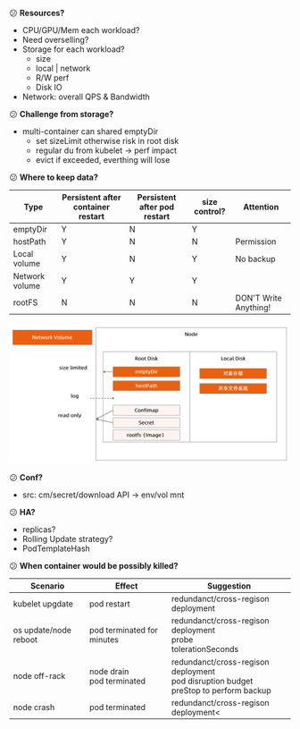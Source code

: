 :confused: **Resources?**

- CPU/GPU/Mem each workload?
- Need overselling?
- Storage for each workload?
  - size
  - local | network
  - R/W perf
  - Disk IO
- Network: overall QPS & Bandwidth



:confused: **Challenge from storage?**

- multi-container can shared emptyDir
  - set sizeLimit otherwise risk in root disk
  - regular du from kubelet → perf impact
  - evict if exceeded, everthing will lose



:confused: **Where to keep data?**

| Type           | Persistent after container restart | Persistent after pod restart | size control? | Attention             |
| -------------- | ---------------------------------- | ---------------------------- | ------------- | --------------------- |
| emptyDir       | Y                                  | N                            | Y             |                       |
| hostPath       | Y                                  | N                            | N             | Permission            |
| Local volume   | Y                                  | N                            | Y             | No backup             |
| Network volume | Y                                  | Y                            | Y             |                       |
| rootFS         | N                                  | N                            | N             | DON'T Write Anything! |



<img src="./Practice.assets/image-20240619085454998.png" alt="image-20240619085454998" style="zoom: 67%;" />



:confused: **Conf?**

- src: cm/secret/download API → env/vol mnt



:confused: **HA?**

- replicas?
- Rolling Update strategy?
- PodTemplateHash



:confused: **When container would be possibly killed?**

| Scenario              | Effect                         | Suggestion                                                   |
| --------------------- | ------------------------------ | ------------------------------------------------------------ |
| kubelet upgdate       | pod restart                    | redundanct/cross-regison deployment                          |
| os update/node reboot | pod terminated for minutes     | redundanct/cross-regison deployment<br />probe<br />tolerationSeconds |
| node off-rack         | node drain<br />pod terminated | redundanct/cross-regison deployment<br />pod disruption budget<br />preStop to perform backup |
| node crash            | pod terminated                 | redundanct/cross-regison deployment<                         |